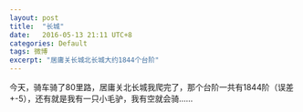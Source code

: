 ```yaml
---
layout: post
title:  "长城"
date:   2016-05-13 21:11 UTC+8
categories: Default
tags: 微博
excerpt: "居庸关长城北长城大约1844个台阶"
---
```


今天，骑车骑了80里路，居庸关北长城我爬完了，那个台阶一共有1844阶（误差+-5），还有就是我有一只小毛驴，我有空就会骑……
